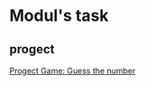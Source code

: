 # Modul's task

## progect



[Progect Game: Guess the number](https://github.com/Anatoliy13111984/First_task/tree/main/Project)